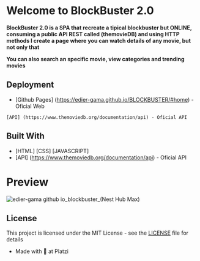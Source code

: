 # Welcome to BlockBuster 2.0

**BlockBuster 2.0 is a SPA that recreate a tipical blockbuster but ONLINE, consuming a public API REST called (themovieDB) and using HTTP methods I create a page where you can watch details of any movie, but not only that**

**You can also search an specific movie, view categories and trending movies**

## Deployment

* [Github Pages] (https://edier-gama.github.io/BLOCKBUSTER/#home) - Oficial Web

```
[API] (https://www.themoviedb.org/documentation/api) - Oficial API
```

## Built With

* [HTML] [CSS] [JAVASCRIPT] 
* [API] (https://www.themoviedb.org/documentation/api) - Oficial API


# Preview
![edier-gama github io_blockbuster_(Nest Hub Max)](https://user-images.githubusercontent.com/96151177/205454388-d64f2cf3-792a-4c9d-8fb1-ccd5f0915751.png)


## License

This project is licensed under the MIT License - see the [LICENSE](LICENSE) file for details

* Made with 💚 at Platzi

